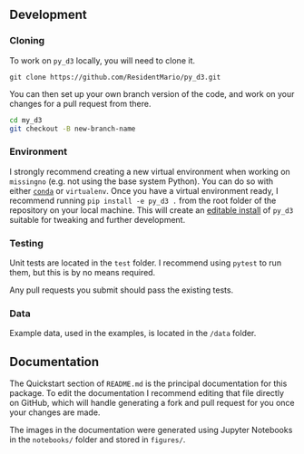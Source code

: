 ## Development

### Cloning

To work on `py_d3` locally, you will need to clone it.

```git
git clone https://github.com/ResidentMario/py_d3.git
```

You can then set up your own branch version of the code, and
 work on your changes for a pull request from there.

```bash
cd my_d3
git checkout -B new-branch-name
```

### Environment

I strongly recommend creating a new virtual environment when working on `missingno` (e.g. not using the base system 
Python). You can do so with either [`conda`](https://conda.io/) or `virtualenv`. Once you have a virtual environment 
ready, I recommend running `pip install -e py_d3 .` from the root folder of the repository on your local machine.
This will create an [editable install](https://pip.pypa.io/en/latest/reference/pip_install/#editable-installs) of 
`py_d3` suitable for tweaking and further development.

### Testing

Unit tests are located in the `test` folder. I recommend using `pytest` to run them, but this is by no means required.

Any pull requests you submit should pass the existing tests.

### Data

Example data, used in the examples, is located in the `/data` folder.

## Documentation

The Quickstart section of `README.md` is the principal documentation for this package. To edit the documentation I 
recommend editing that file directly on GitHub, which will handle generating a fork and pull request for you once 
your changes are made.

The images in the documentation were generated using Jupyter Notebooks in the `notebooks/` folder and stored in 
`figures/`.